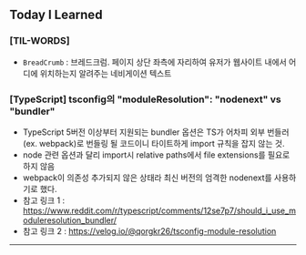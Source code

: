 ## Today I Learned

### [TIL-WORDS]

- `BreadCrumb` : 브레드크럼. 페이지 상단 좌측에 자리하여 유저가 웹사이트 내에서 어디에 위치하는지 알려주는 네비게이션 텍스트

### [TypeScript] tsconfig의 "moduleResolution": "nodenext" vs "bundler"

- TypeScript 5버전 이상부터 지원되는 bundler 옵션은 TS가 어차피 외부 번들러(ex. webpack)로 번들링 될 코드이니 타이트하게 import 규칙을 잡지 않는 것.
- node 관련 옵션과 달리 import시 relative paths에서 file extensions를 필요로 하지 않음
- webpack이 의존성 추가되지 않은 상태라 최신 버전의 엄격한 nodenext를 사용하기로 했다.
- 참고 링크 1 : https://www.reddit.com/r/typescript/comments/12se7p7/should_i_use_moduleresolution_bundler/
- 참고 링크 2 : https://velog.io/@qorgkr26/tsconfig-module-resolution

---
